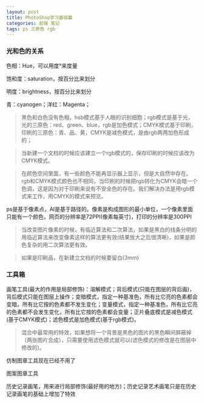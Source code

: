 ```yaml
---
layout: post
title: PhotoShop学习基础篇
categories: 前端 笔记
tags: ps 三原色 rgb
--- 
```

### 光和色的关系

色相：Hue，可以用度°来度量

饱和度：saturation，按百分比来划分

明度：brightness，按百分比来划分

青：cyanogen；洋红：Magenta；

>黑色和白色没有色相，hsb模式基于人眼的识别细胞；rgb模式是基于光，光的三原色：red、green、blue，rgb是加色模式；CMYK模式基于印刷，印刷的三原色：青、品、黄，CMYK是减色模式，是由rgb两两加色形成的；

> 当新建一个文档的时候应该建立一个rgb模式的，保存印刷的时候应该改为CMYK模式。

>在颜色空间里面，有一些颜色不能再显示器上显示，但是大自然中存在。rgb和CMYK模式颜色也不相同，当印刷的时候把rgb转化为CMYK会暗一个色调，这是因为对于印刷来说有不安全色的存在。我们解决办法是用rgb模式来工作，用CMYK的模式来预览。

ps是基于像素点，AI是基于路径的。像素是构成图形的最小单位，一个像素里面只能有一个颜色，网页的分辨率是72PPI(像素每英寸)，打印的分辨率是300PPI

>当改变图片像素的时候，有临近算法和二次算法，如果是黑白的线条分明的用临近算法来改变像素这样的算法更有效(结果放大之后很清晰)，如果是颜色复杂的用二次算法更有效。

>如果是印刷品，在新建立文档的时候要留白(3mm)

### 工具箱

画笔工具(最大的作用是局部修饰)：溶解模式；背后模式(只能在图层的背后画)，背后模式只能在图层上操作；变暗模式，指定一种基准色，所有比它亮的色素都会变暗，所有比它按的色素都不发生变化；变量模式，指定一种基准色，所有比它亮的色素都不会发生变化，所有比它按的色素都会变量；正片叠底模式是减色模式(基于CMYK模式)；滤色模式是加色模式(基于rgb模式)。

>混合中最常用的特效，如果想将一个背景是黑色的图片的黑色瞬间屏蔽掉（两张图片合成），只需要使用滤色模式就可以(滤色模式的修改是在图层中修改的)。

仿制图章工具现在已经不用了

图案图章工具

历史记录画笔，用来进行局部修饰(最好用的地方)；历史记录艺术画笔只是在历史记录画笔的基础上增加了特效
